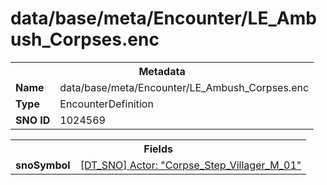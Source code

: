 <h1>data/base/meta/Encounter/LE_Ambush_Corpses.enc</h1><table><tr><th colspan="100%">Metadata</th></tr><tr><td><b>Name</b></td><td>data/base/meta/Encounter/LE_Ambush_Corpses.enc</td></tr><tr><td><b>Type</b></td><td>EncounterDefinition</td></tr><tr><td><b>SNO ID</b></td><td>1024569</td></tr></table>

<table><tr><th colspan="100%">Fields</th></tr><tr><td><b>snoSymbol</b></td><td><a href="..\Actor\Corpse_Step_Villager_M_01.acr">[DT_SNO] Actor: "Corpse_Step_Villager_M_01"</a></td></tr></table>

